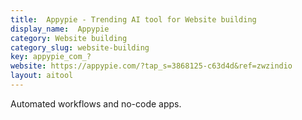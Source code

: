 ```yaml
---
title:  Appypie - Trending AI tool for Website building
display_name:  Appypie
category: Website building
category_slug: website-building
key: appypie_com_?
website: https://appypie.com/?tap_s=3868125-c63d4d&ref=zwzindio
layout: aitool
---
```


Automated workflows and no-code apps.
